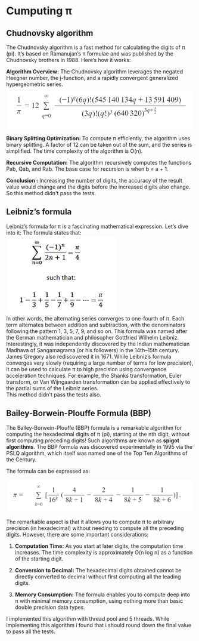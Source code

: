# Cumputing π

## Chudnovsky algorithm 
The Chudnovsky algorithm is a fast method for calculating the digits of π (pi). It’s based on Ramanujan’s π formulae and was published by the Chudnovsky brothers in 1988. Here’s how it works:


**Algorithm Overview:**
The Chudnovsky algorithm leverages the negated Heegner number, the j-function, and a rapidly convergent generalized hypergeometric series.
![Chudnovsky.png](Chudnovsky.png)

**Binary Splitting Optimization:**
To compute π efficiently, the algorithm uses binary splitting.
A factor of 12 can be taken out of the sum, and the series is simplified.
The time complexity of the algorithm is O(n).



**Recursive Computation:**
The algorithm recursively computes the functions Pab, Qab, and Rab.
The base case for recursion is when b = a + 1.

**Conclusion :**
Increasing the number of digits, the accuracy of the result value would change and the digits before the increased digits also change.
So this method didn't pass the tests.

## Leibniz’s formula

Leibniz’s formula for π is a fascinating mathematical expression. Let’s dive into it:
The formula states that: <br>
![Leibniz.png](Leibniz.png)
<br>In other words, the alternating series converges to one-fourth of π. Each term alternates between addition and subtraction, with the denominators following the pattern 1, 3, 5, 7, 9, and so on.
This formula was named after the German mathematician and philosopher Gottfried Wilhelm Leibniz. Interestingly, it was independently discovered by the Indian mathematician Madhava of Sangamagrama (or his followers) in the 14th–15th century. James Gregory also rediscovered it in 1671.
While Leibniz’s formula converges very slowly (requiring a large number of terms for low precision), it can be used to calculate π to high precision using convergence acceleration techniques. For example, the Shanks transformation, Euler transform, or Van Wijngaarden transformation can be applied effectively to the partial sums of the Leibniz series.
<br>This method didn't pass the tests also.

## Bailey-Borwein-Plouffe Formula (BBP)

The Bailey-Borwein-Plouffe (BBP) formula is a remarkable algorithm for computing the hexadecimal digits of π (pi), starting at the nth digit, without first computing preceding digits! Such algorithms are known as **spigot algorithms**. The BBP formula was discovered experimentally in 1995 via the PSLQ algorithm, which itself was named one of the Top Ten Algorithms of the Century.

The formula can be expressed as:

![BBP.png](BBP.png)

The remarkable aspect is that it allows you to compute π to arbitrary precision (in hexadecimal) without needing to compute all the preceding digits. However, there are some important considerations:

1. **Computation Time:**
   As you start at later digits, the computation time increases. The time complexity is approximately O(n log n) as a function of the starting digit.

2. **Conversion to Decimal:**
   The hexadecimal digits obtained cannot be directly converted to decimal without first computing all the leading digits.

3. **Memory Consumption:**
   The formula enables you to compute deep into π with minimal memory consumption, using nothing more than basic double precision data types.

I implemented this algorithm with thread pool and 5 threads.
While implementing this algorithm i found that i should round down the final value to pass all the tests. 